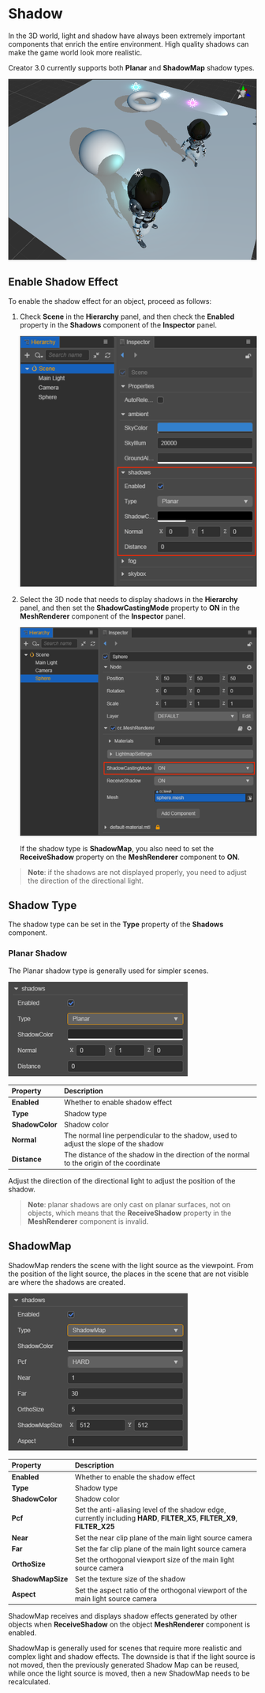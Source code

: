 # Shadow

In the 3D world, light and shadow have always been extremely important components that enrich the entire environment. High quality shadows can make the game world look more realistic.

Creator 3.0 currently supports both **Planar** and **ShadowMap** shadow types.

![shadow](shadow/shadowExample.png)

## Enable Shadow Effect

To enable the shadow effect for an object, proceed as follows:

1. Check **Scene** in the **Hierarchy** panel, and then check the **Enabled** property in the **Shadows** component of the **Inspector** panel.

    ![enable-shadow](shadow/enable-shadow.png)

2. Select the 3D node that needs to display shadows in the **Hierarchy** panel, and then set the **ShadowCastingMode** property to **ON** in the **MeshRenderer** component of the **Inspector** panel.

    ![set-meshRenderer](shadow/set-meshrenderer.png)

    If the shadow type is **ShadowMap**, you also need to set the **ReceiveShadow** property on the **MeshRenderer** component to **ON**.

> **Note**: if the shadows are not displayed properly, you need to adjust the direction of the directional light.

## Shadow Type

The shadow type can be set in the **Type** property of the **Shadows** component.

### Planar Shadow

The Planar shadow type is generally used for simpler scenes.

![planar-properties](shadow/plannar-properties.png)

| Property | Description |
| :--- | :--- |
| **Enabled** | Whether to enable shadow effect |
| **Type** | Shadow type |
| **ShadowColor** | Shadow color |
| **Normal** | The normal line perpendicular to the shadow, used to adjust the slope of the shadow |
| **Distance** | The distance of the shadow in the direction of the normal to the origin of the coordinate |

Adjust the direction of the directional light to adjust the position of the shadow.

> **Note**: planar shadows are only cast on planar surfaces, not on objects, which means that the **ReceiveShadow** property in the **MeshRenderer** component is invalid.

## ShadowMap

ShadowMap renders the scene with the light source as the viewpoint. From the position of the light source, the places in the scene that are not visible are where the shadows are created.

![Shadow Map Panel Details](shadow/shadowmap-properties.png)

| Property | Description |
| :--- | :--- |
| **Enabled** | Whether to enable the shadow effect |
| **Type** | Shadow type |
| **ShadowColor** | Shadow color |
| **Pcf** | Set the anti-aliasing level of the shadow edge, currently including **HARD**, **FILTER_X5**, **FILTER_X9**, **FILTER_X25** |
| **Near** | Set the near clip plane of the main light source camera |
| **Far** | Set the far clip plane of the main light source camera |
| **OrthoSize** | Set the orthogonal viewport size of the main light source camera |
| **ShadowMapSize** | Set the texture size of the shadow |
| **Aspect** | Set the aspect ratio of the orthogonal viewport of the main light source camera |

ShadowMap receives and displays shadow effects generated by other objects when **ReceiveShadow** on the object **MeshRenderer** component is enabled.

ShadowMap is generally used for scenes that require more realistic and complex light and shadow effects. The downside is that if the light source is not moved, then the previously generated Shadow Map can be reused, while once the light source is moved, then a new ShadowMap needs to be recalculated.
